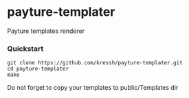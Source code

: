 # payture-templater

Payture templates renderer

### Quickstart

```
git clone https://github.com/kressh/payture-templater.git
cd payture-templater
make
```

Do not forget to copy your templates to public/Templates dir
